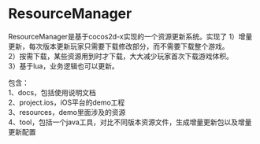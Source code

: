 ResourceManager
===============
ResourceManager是基于cocos2d-x实现的一个资源更新系统。实现了 
 1）增量更新，每次版本更新玩家只需要下载修改部分，而不需要下载整个游戏。  
 2）按需下载，某些资源用到时才下载，大大减少玩家首次下载游戏体积。  
 3）基于lua，业务逻辑也可以更新。

包含：  
1、docs，包括使用说明文档  
2、project.ios，iOS平台的demo工程  
3、resources，demo里面涉及的资源  
4、tool，包括一个java工具，对比不同版本资源文件，生成增量更新包以及增量更新配置
